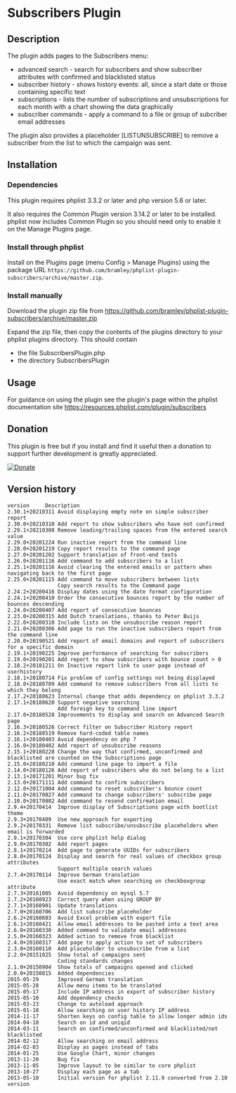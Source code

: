 # Subscribers Plugin #

## Description ##

The plugin adds pages to the Subscribers menu:

* advanced search - search for subscribers and show subscriber attributes with confirmed and blacklisted status
* subscriber history - shows history events: all, since a start date or those containing specific text
* subscriptions - lists the number of subscriptions and unsubscriptions for each month with a chart showing the data graphically
* subscriber commands - apply a command to a file or group of subcriber email addresses

The plugin also provides a placeholder [LISTUNSUBSCRIBE] to remove a subscriber from the list to which the campaign was sent.

## Installation ##

### Dependencies ###

This plugin requires phplist 3.3.2 or later and php version 5.6 or later.

It also requires the Common Plugin version 3.14.2 or later to be installed.
phplist now includes Common Plugin so you should need only to enable it on the Manage Plugins page.

### Install through phplist ###
Install on the Plugins page (menu Config > Manage Plugins) using the package URL `https://github.com/bramley/phplist-plugin-subscribers/archive/master.zip`.

### Install manually ###
Download the plugin zip file from <https://github.com/bramley/phplist-plugin-subscribers/archive/master.zip>

Expand the zip file, then copy the contents of the plugins directory to your phplist plugins directory.
This should contain

* the file SubscribersPlugin.php
* the directory SubscribersPlugin

## Usage ##

For guidance on using the plugin see the plugin's page within the phplist documentation site <https://resources.phplist.com/plugin/subscribers>

## Donation ##

This plugin is free but if you install and find it useful then a donation to support further development is greatly appreciated.

[![Donate](https://www.paypalobjects.com/en_US/i/btn/btn_donate_LG.gif)](https://www.paypal.com/cgi-bin/webscr?cmd=_s-xclick&hosted_button_id=W5GLX53WDM7T4)

## Version history ##

    version     Description
    2.30.1+20210311 Avoid displaying empty note on simple subscriber report
    2.30.0+20210310 Add report to show subscribers who have not confirmed
    2.29.1+20210308 Remove leading/trailing spaces from the entered search value
    2.29.0+20201224 Run inactive report from the command line
    2.28.0+20201219 Copy report results to the command page
    2.27.0+20201202 Support translation of front-end texts
    2.26.0+20201116 Add command to add subscribers to a list
    2.25.1+20201116 Avoid clearing the entered emails or pattern when navigating back to the first page
    2.25.0+20201115 Add command to move subscribers between lists
                    Copy search results to the Command page
    2.24.2+20200416 Display dates using the date format configuration
    2.24.1+20200410 Order the consecutive bounces report by the number of bounces descending
    2.24.0+20200407 Add report of consecutive bounces
    2.23.0+20200315 Add Dutch translations, thanks to Peter Buijs
    2.22.0+20200310 Include lists on the unsubscribe reason report
    2.21.0+20200306 Add page to run the inactive subscribers report from the command line
    2.20.0+20190521 Add report of email domains and report of subscribers for a specific domain
    2.19.1+20190225 Improve performance of searching for subscribers
    2.19.0+20190201 Add report to show subscribers with bounce count > 0
    2.18.2+20181211 On Inactive report link to user page instead of userhistory
    2.18.1+20180714 Fix problem of config settings not being displayed
    2.18.0+20180709 Add command to remove subscribers from all lists to which they belong
    2.17.2+20180623 Internal change that adds dependency on phplist 3.3.2
    2.17.1+20180620 Support negative searching
                    Add foreign key to command line import
    2.17.0+20180528 Improvements to display and search on Advanced Search page
    2.16.3+20180526 Correct filter on Subscriber History report
    2.16.2+20180519 Remove hard-coded table names
    2.16.1+20180403 Avoid dependency on php 7
    2.16.0+20180402 Add report of unsubscribe reasons
    2.15.1+20180228 Change the way that confirmed, unconfirmed and blacklisted are counted on the Subscriptions page
    2.15.0+20180210 Add command line page to import a file
    2.14.0+20180126 Add report of subscribers who do not belong to a list
    2.13.1+20171201 Minor bug fix
    2.13.0+20171111 Add command to confirm subscribers
    2.12.0+20171004 Add command to reset subscriber's bounce count
    2.11.0+20170827 Add command to change subscribers' subscribe page
    2.10.0+20170802 Add command to resend confirmation email
    2.9.4+20170414  Improve display of Subscriptions page with bootlist theme
    2.9.3+20170409  Use new approach for exporting
    2.9.2+20170331  Remove list subscribe/unsubscribe placeholders when email is forwarded
    2.9.1+20170304  Use core phplist help dialog
    2.9.0+20170302  Add report pages
    2.8.1+20170214  Add page to generate UUIDs for subscribers
    2.8.0+20170124  Display and search for real values of checkbox group attributes
                    Support multiple search values
    2.7.4+20170114  Improve German translation
                    Use exact match when searching on checkboxgroup attribute
    2.7.3+20161005  Avoid dependency on mysql 5.7
    2.7.2+20160923  Correct query when using GROUP BY
    2.7.1+20160901  Update translations
    2.7.0+20160706  Add list subscribe placeholder
    2.6.2+20160603  Avoid Excel problem with export file
    2.6.1+20160421  Allow email addresses to be pasted into a text area
    2.6.0+20160330  Added command to validate email addresses
    2.5.0+20160323  Added action to remove from blacklist
    2.4.0+20160317  Add page to apply action to set of subscribers
    2.3.0+20160110  Add placeholder to unsubscribe from a list
    2.2.0+20151025  Show total of campaigns sent
                    Coding standards changes
    2.1.0+20150904  Show totals of campaigns opened and clicked
    2.0.0+20150815  Added dependencies
    2015-05-29      Improved German translation
    2015-05-28      Allow menu items to be translated
    2015-05-17      Include IP address in export of subscriber history
    2015-05-10      Add dependency checks
    2015-03-23      Change to autoload approach
    2015-01-18      Allow searching on user history IP address
    2014-11-17      Shorten keys on config table to allow longer admin ids
    2014-04-18      Search on id and uniqid
    2014-03-11      Search on confirmed/unconfirmed and blacklisted/not blacklisted
    2014-02-12      Allow searching on email address
    2014-02-03      Display as pages instead of tabs
    2014-01-25      Use Google Chart, minor changes
    2013-11-20      Bug fix
    2013-11-05      Improve layout to be similar to core phplist
    2013-10-27      Display each page as a tab
    2013-05-10      Initial version for phplist 2.11.9 converted from 2.10 version
